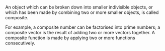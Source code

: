 An object which can be broken down into smaller indivisible objects, or
which has been made by combining two or more smaller objects, is called
composite.

For example, a composite number can be factorised into prime numbers; a
composite vector is the result of adding two or more vectors together. A
composite function is made by applying two or more functions
consecutively.
